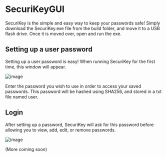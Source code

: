 # SecuriKeyGUI
SecuriKey is the simple and easy way to keep your passwords safe! Simply download the SecuriKey.exe file from the build folder, and move it to a USB flash drive. Once it is moved over, open and run the exe.

## Setting up a user password
Setting up a user password is easy! When running SecuriKey for the first time, this window will appear.

![image](https://user-images.githubusercontent.com/81211973/147170751-a831e5f9-6f0e-44cc-9831-f528686c576e.png)

Enter the password you wish to use in order to access your saved passwords.
This password will be hashed using SHA256, and stored in a txt file named user.

## Login
After setting up a password, SecuriKey will ask for this password before allowing you to view, add, edit, or remove passwords.

![image](https://user-images.githubusercontent.com/81211973/147171997-de166df2-0bee-4ada-a431-df44fbfd0adc.png)


(More coming soon)
